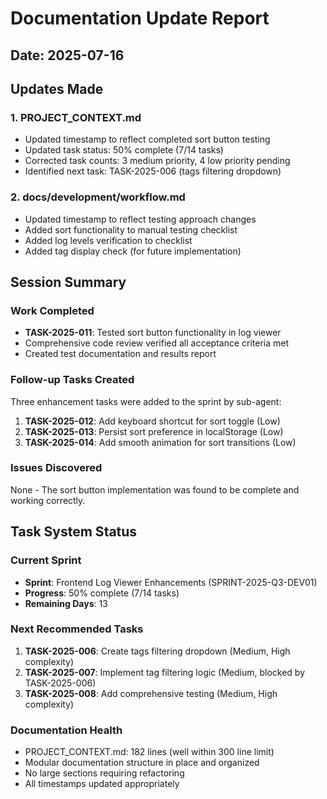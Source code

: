 # Documentation Update Report

## Date: 2025-07-16

## Updates Made

### 1. PROJECT_CONTEXT.md
- Updated timestamp to reflect completed sort button testing
- Updated task status: 50% complete (7/14 tasks)
- Corrected task counts: 3 medium priority, 4 low priority pending
- Identified next task: TASK-2025-006 (tags filtering dropdown)

### 2. docs/development/workflow.md
- Updated timestamp to reflect testing approach changes
- Added sort functionality to manual testing checklist
- Added log levels verification to checklist
- Added tag display check (for future implementation)

## Session Summary

### Work Completed
- **TASK-2025-011**: Tested sort button functionality in log viewer
- Comprehensive code review verified all acceptance criteria met
- Created test documentation and results report

### Follow-up Tasks Created
Three enhancement tasks were added to the sprint by sub-agent:
1. **TASK-2025-012**: Add keyboard shortcut for sort toggle (Low)
2. **TASK-2025-013**: Persist sort preference in localStorage (Low)
3. **TASK-2025-014**: Add smooth animation for sort transitions (Low)

### Issues Discovered
None - The sort button implementation was found to be complete and working correctly.

## Task System Status

### Current Sprint
- **Sprint**: Frontend Log Viewer Enhancements (SPRINT-2025-Q3-DEV01)
- **Progress**: 50% complete (7/14 tasks)
- **Remaining Days**: 13

### Next Recommended Tasks
1. **TASK-2025-006**: Create tags filtering dropdown (Medium, High complexity)
2. **TASK-2025-007**: Implement tag filtering logic (Medium, blocked by TASK-2025-006)
3. **TASK-2025-008**: Add comprehensive testing (Medium, High complexity)

### Documentation Health
- PROJECT_CONTEXT.md: 182 lines (well within 300 line limit)
- Modular documentation structure in place and organized
- No large sections requiring refactoring
- All timestamps updated appropriately